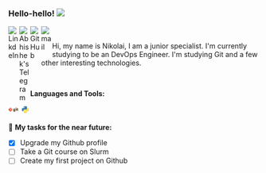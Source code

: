 ### Hello-hello! <img src="https://media.giphy.com/media/hvRJCLFzcasrR4ia7z/giphy.gif" width="25px">
<a href="https://www.linkedin.com/in/nikolai-zinchenko-b06692236/">
  <img align="left" alt="LinkdeIn" width="22px" src="https://cdn.jsdelivr.net/npm/simple-icons@v3/icons/linkedin.svg" />
</a>
<a href="https://t.me/Zinacap">
  <img align="left" alt="Abhishek's Telegram" width="22px" src="https://cdn.jsdelivr.net/npm/simple-icons@v3/icons/telegram.svg" />
  <img align="left" alt="GitHub" width="22px" src="https://cdn.jsdelivr.net/npm/simple-icons@v3/icons/github.svg" />
  <img align="left" alt="mail" width="22px" src="https://cdn.jsdelivr.net/npm/simple-icons@3.13.0/icons/mail-dot-ru.svg" />
</a>

<br />

Hi, my name is Nikolai, I am a junior specialist. I'm currently studying to be an DevOps Engineer. I'm studying Git and a few other interesting technologies.

<br />

  
**Languages and Tools:**  

<code><img height="20" src="https://raw.githubusercontent.com/github/explore/80688e429a7d4ef2fca1e82350fe8e3517d3494d/topics/git/git.png"></code>
<code><img height="20" src="https://raw.githubusercontent.com/github/explore/80688e429a7d4ef2fca1e82350fe8e3517d3494d/topics/python/python.png"></code>

🚧 **My tasks for the near future:**
<!-- TODO-IST:START -->
* [x] Upgrade my Github profile
* [ ] Take a Git course on Slurm
* [ ] Create my first project on Github       
<!-- TODO-IST:END -->

